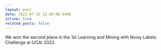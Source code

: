 ```yaml
---
layout: post
date: 2022-07-25 12:00:00-0400
inline: true
related_posts: false
---
```


We won the second place in the 1st Learning and Mining with Noisy Labels Challenge at IJCAI 2022. 